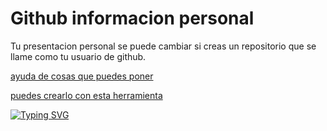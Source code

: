 # Github informacion personal

Tu presentacion personal se puede cambiar si creas un repositorio que se llame como tu usuario de github.

[ayuda de cosas que puedes poner](https://github.com/abhisheknaiidu/awesome-github-profile-readme?tab=readme-ov-file)

[puedes crearlo con esta herramienta](https://rahuldkjain.github.io/gh-profile-readme-generator/)

[![Typing SVG](https://readme-typing-svg.demolab.com/?lines=First+line+of+text;Second+line+of+text)](https://git.io/typing-svg)